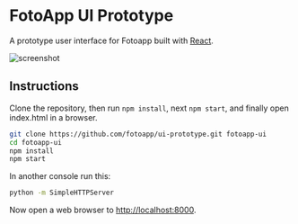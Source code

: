 # FotoApp UI Prototype

A prototype user interface for Fotoapp built with [React](https://github.com/facebook/react).

![screenshot](http://cl.ly/image/2j3v3H0k1z43/Fotoapp%20UI%20Prototype.jpg)

## Instructions

Clone the repository, then run `npm install`, next `npm start`, and finally open index.html in a browser.

```bash
git clone https://github.com/fotoapp/ui-prototype.git fotoapp-ui
cd fotoapp-ui
npm install
npm start
```

In another console run this:

```bash
python -m SimpleHTTPServer
```

Now open a web browser to [http://localhost:8000](http://localhost:8000).
